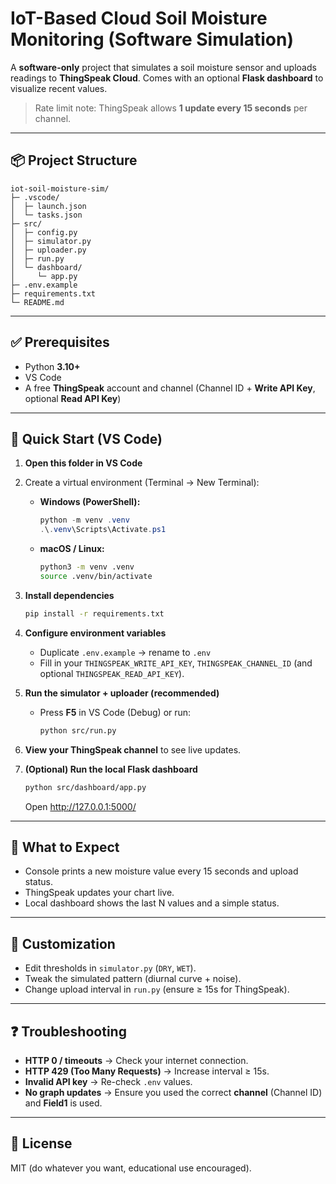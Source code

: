 # IoT-Based Cloud Soil Moisture Monitoring (Software Simulation)

A **software-only** project that simulates a soil moisture sensor and uploads readings to **ThingSpeak Cloud**.
Comes with an optional **Flask dashboard** to visualize recent values.

> Rate limit note: ThingSpeak allows **1 update every 15 seconds** per channel.

---

## 📦 Project Structure
```
iot-soil-moisture-sim/
├─ .vscode/
│  ├─ launch.json
│  └─ tasks.json
├─ src/
│  ├─ config.py
│  ├─ simulator.py
│  ├─ uploader.py
│  ├─ run.py
│  └─ dashboard/
│     └─ app.py
├─ .env.example
├─ requirements.txt
└─ README.md
```

---

## ✅ Prerequisites
- Python **3.10+**
- VS Code
- A free **ThingSpeak** account and channel (Channel ID + **Write API Key**, optional **Read API Key**)

---

## 🚀 Quick Start (VS Code)
1) **Open this folder in VS Code**  
2) Create a virtual environment (Terminal → New Terminal):
   - **Windows (PowerShell):**
     ```powershell
     python -m venv .venv
     .\.venv\Scripts\Activate.ps1
     ```
   - **macOS / Linux:**
     ```bash
     python3 -m venv .venv
     source .venv/bin/activate
     ```
3) **Install dependencies**  
   ```bash
   pip install -r requirements.txt
   ```

4) **Configure environment variables**  
   - Duplicate `.env.example` → rename to `.env`  
   - Fill in your `THINGSPEAK_WRITE_API_KEY`, `THINGSPEAK_CHANNEL_ID` (and optional `THINGSPEAK_READ_API_KEY`).

5) **Run the simulator + uploader (recommended)**  
   - Press **F5** in VS Code (Debug) or run:
     ```bash
     python src/run.py
     ```

6) **View your ThingSpeak channel** to see live updates.

7) **(Optional) Run the local Flask dashboard**
   ```bash
   python src/dashboard/app.py
   ```
   Open http://127.0.0.1:5000/

---

## 🧪 What to Expect
- Console prints a new moisture value every 15 seconds and upload status.
- ThingSpeak updates your chart live.
- Local dashboard shows the last N values and a simple status.

---

## 🔧 Customization
- Edit thresholds in `simulator.py` (`DRY`, `WET`).
- Tweak the simulated pattern (diurnal curve + noise).
- Change upload interval in `run.py` (ensure ≥ 15s for ThingSpeak).

---

## ❓ Troubleshooting
- **HTTP 0 / timeouts** → Check your internet connection.
- **HTTP 429 (Too Many Requests)** → Increase interval ≥ 15s.
- **Invalid API key** → Re-check `.env` values.
- **No graph updates** → Ensure you used the correct **channel** (Channel ID) and **Field1** is used.

---

## 📜 License
MIT (do whatever you want, educational use encouraged).
